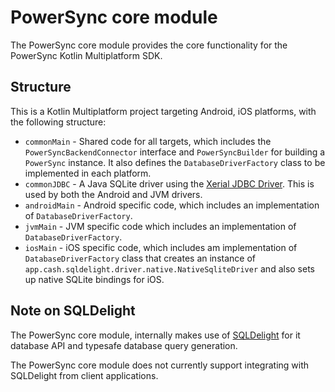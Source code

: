 # PowerSync core module

The PowerSync core module provides the core functionality for the PowerSync Kotlin Multiplatform SDK.

## Structure

This is a Kotlin Multiplatform project targeting Android, iOS platforms, with the following structure:

- `commonMain` - Shared code for all targets, which includes the `PowerSyncBackendConnector` interface and `PowerSyncBuilder` for building a `PowerSync` instance. It also defines
  the `DatabaseDriverFactory` class to be implemented in each platform.
- `commonJDBC` - A Java SQLite driver using the [Xerial JDBC Driver](https://github.com/xerial/sqlite-jdbc). This is used by both the Android and JVM drivers.
- `androidMain` - Android specific code, which includes an implementation of `DatabaseDriverFactory`.
- `jvmMain` - JVM specific code which includes an implementation of `DatabaseDriverFactory`.
- `iosMain` - iOS specific code, which includes am implementation of `DatabaseDriverFactory` class that creates an instance of `app.cash.sqldelight.driver.native.NativeSqliteDriver` and also sets up native SQLite bindings for iOS.

## Note on SQLDelight

The PowerSync core module, internally makes use of [SQLDelight](https://cashapp.github.io/sqldelight) for it database API and typesafe database query generation.

The PowerSync core module does not currently support integrating with SQLDelight from client applications.
